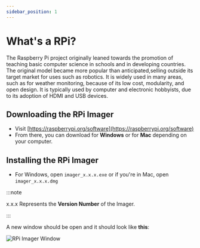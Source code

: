 ```yaml
---
sidebar_position: 1
---
```


# What's a RPi?

The Raspberry Pi project originally leaned towards the promotion of teaching basic computer science in schools and in developing countries. The original model became more popular than anticipated,selling outside its target market for uses such as robotics. It is widely used in many areas, such as for weather monitoring, because of its low cost, modularity, and open design. It is typically used by computer and electronic hobbyists, due to its adoption of HDMI and USB devices.

## Downloading the RPi Imager

- Visit [https://raspberrypi.org/software](https://raspberrypi.org/software)
- From there, you can download for **Windows** or for **Mac** depending on your computer.

## Installing the RPi Imager

- For Windows, open `imager_x.x.x.exe` or if you're in Mac, open `imager_x.x.x.dmg`

:::note

x.x.x Represents the **Version Number** of the Imager.

:::


A new window should be open and it should look like **this**:

![RPi Imager Window](/img/tutorial/imagerScreen.png)

